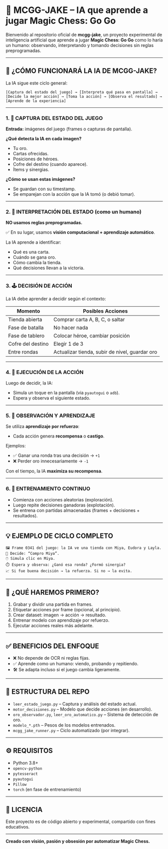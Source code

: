 # 🤖 MCGG-JAKE – IA que aprende a jugar Magic Chess: Go Go

Bienvenido al repositorio oficial de **mcgg-jake**, un proyecto experimental de inteligencia artificial que aprende a jugar **Magic Chess: Go Go** como lo haría un humano: observando, interpretando y tomando decisiones sin reglas preprogramadas.

---

## 🧠 ¿CÓMO FUNCIONARÁ LA IA DE MCGG-JAKE?

La IA sigue este ciclo general:

```
[Captura del estado del juego] → [Interpreta qué pasa en pantalla] → [Decide la mejor acción] → [Toma la acción] → [Observa el resultado] → [Aprende de la experiencia]
```

---

### 1. 📸 CAPTURA DEL ESTADO DEL JUEGO

**Entrada:** imágenes del juego (frames o capturas de pantalla).

**¿Qué detecta la IA en cada imagen?**

- Tu oro.
- Cartas ofrecidas.
- Posiciones de héroes.
- Cofre del destino (cuando aparece).
- Ítems y sinergias.

**¿Cómo se usan estas imágenes?**

- Se guardan con su timestamp.
- Se emparejan con la acción que la IA tomó (o debió tomar).

---

### 2. 🧩 INTERPRETACIÓN DEL ESTADO (como un humano)

**NO usamos reglas preprogramadas.**

✅ En su lugar, usamos **visión computacional + aprendizaje automático**.

La IA aprende a identificar:

- Qué es una carta.
- Cuándo se gana oro.
- Cómo cambia la tienda.
- Qué decisiones llevan a la victoria.

---

### 3. 🕹️ DECISIÓN DE ACCIÓN

La IA debe aprender a decidir según el contexto:

| Momento             | Posibles Acciones                                 |
|---------------------|---------------------------------------------------|
| Tienda abierta      | Comprar carta A, B, C, o saltar                   |
| Fase de batalla     | No hacer nada                                     |
| Fase de tablero     | Colocar héroe, cambiar posición                   |
| Cofre del destino   | Elegir 1 de 3                                     |
| Entre rondas        | Actualizar tienda, subir de nivel, guardar oro   |

---

### 4. 📲 EJECUCIÓN DE LA ACCIÓN

Luego de decidir, la IA:

- Simula un toque en la pantalla (via `pyautogui` o `adb`).
- Espera y observa el siguiente estado.

---

### 5. 🧪 OBSERVACIÓN Y APRENDIZAJE

Se utiliza **aprendizaje por refuerzo**:

- Cada acción genera **recompensa** o **castigo**.

Ejemplos:

- ✅ Ganar una ronda tras una decisión → `+1`
- ❌ Perder oro innecesariamente → `-1`

Con el tiempo, la IA **maximiza su recompensa**.

---

### 6. 🔁 ENTRENAMIENTO CONTINUO

- Comienza con acciones aleatorias (exploración).
- Luego repite decisiones ganadoras (explotación).
- Se entrena con partidas almacenadas (frames + decisiones + resultados).

---

## 💡 EJEMPLO DE CICLO COMPLETO

```
🖼️ Frame 0341 del juego: la IA ve una tienda con Miya, Eudora y Layla.
🤔 Decide: “Compro Miya”.
🖱️ Simula clic en Miya.
⏱️ Espera y observa: ¿Ganó esa ronda? ¿Formó sinergia?
📈 Si fue buena decisión → la refuerza. Si no → la evita.
```

---

## 🔧 ¿QUÉ HAREMOS PRIMERO?

1. Grabar y dividir una partida en frames.
2. Etiquetar acciones por frame (opcional, al principio).
3. Crear dataset: imagen → acción → resultado.
4. Entrenar modelo con aprendizaje por refuerzo.
5. Ejecutar acciones reales más adelante.

---

## ✅ BENEFICIOS DEL ENFOQUE

- ❌ No depende de OCR ni reglas fijas.
- ✅ Aprende como un humano: viendo, probando y repitiendo.
- 🛠️ Se adapta incluso si el juego cambia ligeramente.

---

## 📁 ESTRUCTURA DEL REPO

- `leer_estado_juego.py` – Captura y análisis del estado actual.
- `motor_decisiones.py` – Modelo que decide acciones (en desarrollo).
- `oro_observador.py`, `leer_oro_automatico.py` – Sistema de detección de oro.
- `modelo_*.pth` – Pesos de los modelos entrenados.
- `mcgg_jake_runner.py` – Ciclo automatizado (por integrar).

---

## ⚙️ REQUISITOS

- Python 3.8+
- `opencv-python`
- `pytesseract`
- `pyautogui`
- `Pillow`
- `torch` (en fase de entrenamiento)

---

## 📜 LICENCIA

Este proyecto es de código abierto y experimental, compartido con fines educativos.

---

**Creado con visión, pasión y obsesión por automatizar Magic Chess.**
